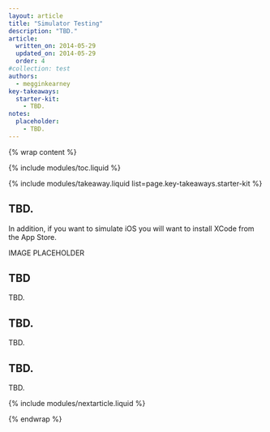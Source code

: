 ```yaml
---
layout: article
title: "Simulator Testing"
description: "TBD."
article:
  written_on: 2014-05-29
  updated_on: 2014-05-29
  order: 4
#collection: test
authors:
  - megginkearney
key-takeaways:
  starter-kit:
    - TBD.
notes:
  placeholder:
    - TBD.
---
```

{% wrap content %}

{% include modules/toc.liquid %}

{% include modules/takeaway.liquid list=page.key-takeaways.starter-kit %}

## TBD.

In addition, if you want to simulate iOS you will want to install XCode from the App Store.

IMAGE PLACEHOLDER

## TBD

TBD.

## TBD.

TBD.

## TBD.

TBD.

{% include modules/nextarticle.liquid %}

{% endwrap %}
